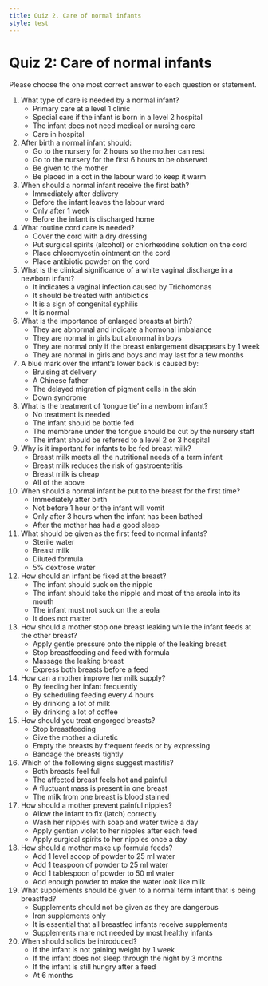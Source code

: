 ```yaml
---
title: Quiz 2. Care of normal infants
style: test
---
```


# Quiz 2: Care of normal infants

Please choose the one most correct answer to each question or statement.

1.	What type of care is needed by a normal infant?
	+	Primary care at a level 1 clinic
	-	Special care if the infant is born in a level 2 hospital
	-	The infant does not need medical or nursing care
	-	Care in hospital
2.	After birth a normal infant should:
	-	Go to the nursery for 2 hours so the mother can rest
	-	Go to the nursery for the first 6 hours to be observed
	+	Be given to the mother
	-	Be placed in a cot in the labour ward to keep it warm
3.	When should a normal infant receive the first bath?
	-	Immediately after delivery
	-	Before the infant leaves the labour ward
	-	Only after 1 week
	+	Before the infant is discharged home
4.	What routine cord care is needed?
	-	Cover the cord with a dry dressing
	+	Put surgical spirits (alcohol) or chlorhexidine solution on the cord
	-	Place chloromycetin ointment on the cord
	-	Place antibiotic powder on the cord
5.	What is the clinical significance of a white vaginal discharge in a newborn infant?
	-	It indicates a vaginal infection caused by Trichomonas
	-	It should be treated with antibiotics
	-	It is a sign of congenital syphilis
	+	It is normal
6.	What is the importance of enlarged breasts at birth?
	-	They are abnormal and indicate a hormonal imbalance
	-	They are normal in girls but abnormal in boys
	-	They are normal only if the breast enlargement disappears by 1 week
	+	They are normal in girls and boys and may last for a few months
7.	A blue mark over the infant’s lower back is caused by:
	-	Bruising at delivery
	-	A Chinese father
	+	The delayed migration of pigment cells in the skin
	-	Down syndrome
8.	What is the treatment of ‘tongue tie’ in a newborn infant?
	+	No treatment is needed
	-	The infant should be bottle fed
	-	The membrane under the tongue should be cut by the nursery staff
	-	The infant should be referred to a level 2 or 3 hospital
9.	Why is it important for infants to be fed breast milk?
	-	Breast milk meets all the nutritional needs of a term infant
	-	Breast milk reduces the risk of gastroenteritis
	-	Breast milk is cheap
	+	All of the above
10.	When should a normal infant be put to the breast for the first time?
	+	Immediately after birth
	-	Not before 1 hour or the infant will vomit
	-	Only after 3 hours when the infant has been bathed
	-	After the mother has had a good sleep
11.	What should be given as the first feed to normal infants?
	-	Sterile water
	+	Breast milk
	-	Diluted formula
	-	5% dextrose water
12.	How should an infant be fixed at the breast?
	-	The infant should suck on the nipple
	+	The infant should take the nipple and most of the areola into its mouth
	-	The infant must not suck on the areola
	-	It does not matter
13.	How should a mother stop one breast leaking while the infant feeds at the other breast?
	+	Apply gentle pressure onto the nipple of the leaking breast
	-	Stop breastfeeding and feed with formula
	-	Massage the leaking breast
	-	Express both breasts before a feed
14.	How can a mother improve her milk supply?
	+	By feeding her infant frequently
	-	By scheduling feeding every 4 hours
	-	By drinking a lot of milk
	-	By drinking a lot of coffee
15.	How should you treat engorged breasts?
	-	Stop breastfeeding
	-	Give the mother a diuretic
	+	Empty the breasts by frequent feeds or by expressing
	-	Bandage the breasts tightly
16.	Which of the following signs suggest mastitis?
	-	Both breasts feel full
	+	The affected breast feels hot and painful
	-	A fluctuant mass is present in one breast
	-	The milk from one breast is blood stained
17.	How should a mother prevent painful nipples?
	+	Allow the infant to fix (latch) correctly
	-	Wash her nipples with soap and water twice a day
	-	Apply gentian violet to her nipples after each feed
	-	Apply surgical spirits to her nipples once a day
18.	How should a mother make up formula feeds?
	+	Add 1 level scoop of powder to 25 ml water
	-	Add 1 teaspoon of powder to 25 ml water
	-	Add 1 tablespoon of powder to 50 ml water
	-	Add enough powder to make the water look like milk
19.	What supplements should be given to a normal term infant that is being breastfed?
	-	Supplements should not be given as they are dangerous
	-	Iron supplements only
	-	It is essential that all breastfed infants receive supplements
	+	Supplements mare not needed by most healthy infants
20.	When should solids be introduced?
	-	If the infant is not gaining weight by 1 week
	-	If the infant does not sleep through the night by 3 months
	-	If the infant is still hungry after a feed
	+	At 6 months